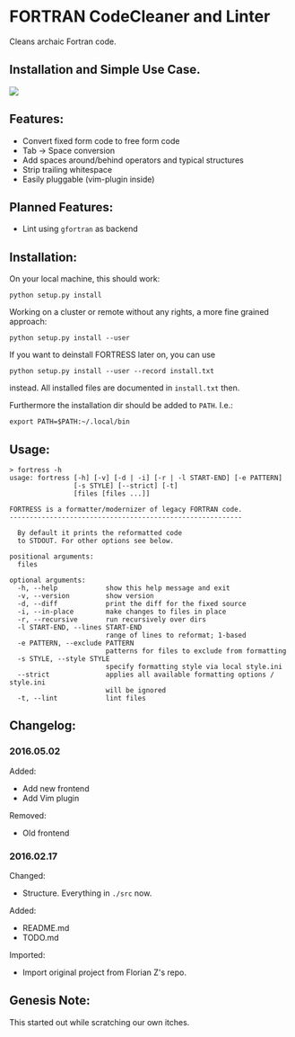 # FORTRAN CodeCleaner and Linter

Cleans archaic Fortran code.

## Installation and Simple Use Case.

[![](https://asciinema.org/a/47055.png)](https://asciinema.org/a/47055)

## Features:

* Convert fixed form code to free form code
* Tab -> Space conversion
* Add spaces around/behind operators and typical structures
* Strip trailing whitespace
* Easily pluggable (vim-plugin inside)


## Planned Features:

* Lint using `gfortran` as backend


## Installation:

On your local machine, this should work:
```
python setup.py install
```

Working on a cluster or remote without any rights, a more fine grained approach:
```
python setup.py install --user
```

If you want to deinstall FORTRESS later on, you can use 
```
python setup.py install --user --record install.txt
```
instead. All installed files are documented in `install.txt` then.

Furthermore the installation dir should be added to `PATH`. I.e.:
```
export PATH=$PATH:~/.local/bin
```


## Usage:

```
> fortress -h
usage: fortress [-h] [-v] [-d | -i] [-r | -l START-END] [-e PATTERN]
                [-s STYLE] [--strict] [-t]
                [files [files ...]]

FORTRESS is a formatter/modernizer of legacy FORTRAN code.
----------------------------------------------------------

  By default it prints the reformatted code
  to STDOUT. For other options see below.

positional arguments:
  files

optional arguments:
  -h, --help            show this help message and exit
  -v, --version         show version
  -d, --diff            print the diff for the fixed source
  -i, --in-place        make changes to files in place
  -r, --recursive       run recursively over dirs
  -l START-END, --lines START-END
                        range of lines to reformat; 1-based
  -e PATTERN, --exclude PATTERN
                        patterns for files to exclude from formatting
  -s STYLE, --style STYLE
                        specify formatting style via local style.ini
  --strict              applies all available formatting options / style.ini
                        will be ignored
  -t, --lint            lint files
```


## Changelog:

### 2016.05.02

Added:
- Add new frontend
- Add Vim plugin

Removed:
- Old frontend

### 2016.02.17
Changed:
- Structure. Everything in `./src` now.

Added:
- README.md
- TODO.md

Imported:
- Import original project from Florian Z's repo.


## Genesis Note:

This started out while scratching our own itches.
